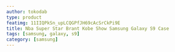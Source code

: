 ```yaml
---
author: tokodab
type: product
featimg: 11IIQPkSn_upLCQGPfJH69cAcSrCkPi9E
title: Nba Super Star Brant Kobe Show Samsung Galaxy S9 Case
tags: [samsung, galaxy, s9]
category: [samsung]
---
```


